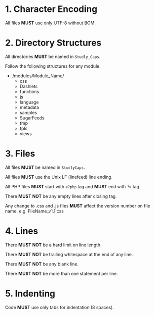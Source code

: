 # 1. Character Encoding

All files **MUST** use only UTF-8 without BOM.


# 2. Directory Structures

All directories **MUST** be named in `Studly_Caps`.

Follow the following structures for any module:
- /modules/Module_Name/
  - css
  - Dashlets
  - functions
  - js
  - language
  - metadata
  - samples
  - SugarFeeds
  - tmp
  - tpls
  - views


# 3. Files

All files **MUST** be named in `StudlyCaps`.

All files **MUST** use the Unix LF (linefeed) line ending.

All PHP files **MUST** start with `<?php` tag and **MUST** end with `?>` tag.

There **MUST NOT** be any empty lines after closing tag.

Any change to .css and .js files **MUST** affect the version number on file name. e.g. FileName_v1.1.css


# 4. Lines

There **MUST NOT** be a hard limit on line length.

There **MUST NOT** be trailing whitespace at the end of any line.

There **MUST NOT** be any blank line.

There **MUST NOT** be more than one statement per line.


# 5. Indenting

Code **MUST** use only tabs for indentation (8 spaces).
